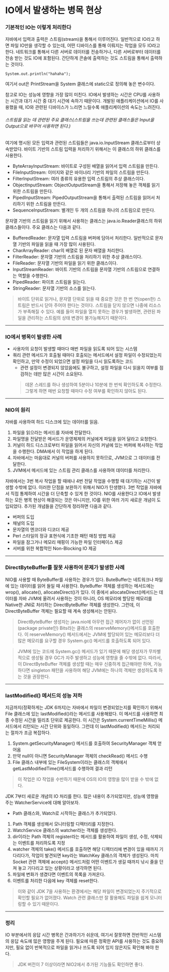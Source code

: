 # IO에서 발생하는 병목 현상

### 기본적인 IO는 이렇게 처리한다
자바에서 입력과 출력은 스트림(stream)을 통해서 이루어진다. 일반적으로 IO라고 하면 파일 IO만을 생각할 수 있는데, 어떤 디바이스를 통해 이뤄지는 작업을 모두 
IO라고 한다. 네트워크를 통해서 다른 서버로 데이터를 전송하거나, 다른 서버로부터 데이터를 전송 받는 것도 IO에 포함된다. 간단하게 콘솔에 출력하는 것도
 스트림을 통해서 출력하는 것이다.
 ```
 System.out.println("hahaha");
 ```
 여기서 out은 PrintStream을 System 클래스에 static으로 정의해 놓은 변수이다.
 
 참고로 IO는 성능에 영향을 가장 많이 미친다. IO에서 발생하는 시간은 CPU를 사용하는 시간과 대기 시간 중 대기 시간에 속하기 때문이다. 개발된 애플리케이션에서 IO를 
 사용했을 때, IO와 관련된 디바이스가 느리면 느릴수록 애플리케이션의 속도는 느려진다.
 
###### 스트림을 읽는 데 관련된 주요 클래스(스트림을 쓰는데 관련된 클래스들은 Input을 Output으로 바꾸어 사용하면 된다.)
여기에 명시된 모든 입력과 관련된 스트림들은 java.io.InputStream 클래스로부터 상속받았다. 바이트 기반의 스트림 입력을 처리하기 위해서는 이 클래스의 
하위 클래스를 사용한다. 
* ByteArrayInputStream: 바이트로 구성된 배열을 읽어서 입력 스트림을 만든다.
* FileInputStream: 이미지와 같은 바이너리 기반의 파일의 스트림을 만든다.
* FilterInputStream: 여러 종류의 유용한 입력 스트림의 추상 클래스이다.
* ObjectInputStream: ObjectOutputStream을 통해서 저장해 놓은 객체를 읽기 위한 스트림을 만든다.
* PipedInputStream: PipedOutputStream을 통해서 출력된 스트림을 읽어서 처리하기 위한 스트림을 만든다.
* SequenceInputStream: 별개인 두 개의 스트림을 하나의 스트림으로 만든다.

문자열 기반의 스트림을 읽기 위해서 사용하는 클래스는 java.io.Reader클래스의 하위 클래스들이다. 주요 클래스는 다음과 같다.
* BufferedReader: 문자열 입력 스트림을 버퍼에 담아서 처리한다. 일반적으로 문자열 기반의 파일을 읽을 때 가장 많이 사용된다.
* CharArrayReader: char의 배열로 된 문자 배열을 처리한다.
* FilterReader: 문자열 기반의 스트림을 처리하기 위한 추상 클래스이다.
* FileReader: 문자열 기반의 파일을 읽기 위한 클래스이다.
* InputStreamReader: 바이트 기반의 스트림을 문자열 기반의 스트림으로 연결하는 역할을 수행한다.
* PipedReader: 파이프 스트림을 읽는다.
* StringReader: 문자열 기반의 소스를 읽는다.

> 바이트 단위로 읽거나, 문자열 단위로 읽을 때 중요한 것은 한 번 연(open한) 스트림은 반드시 닫아 주어야 한다는 것이다. 스트림을 닫지 않으면 나중에 리소스가 부족해질 수 있다.
 예를 들어 파일을 열지 못하는 경우가 발생하면, 관련된 파일을 관리하는 스트림의 상태 변경이 불가능해지기 때문이다. 
 <hr/>

### IO에서 병목이 발생한 사례
* 사용자의 요청이 발생할 때마다 매번 파일을 읽도록 되어 있는 시스템
* 쿼리 관련 메서드가 호출될 때마다 호출되는 메서드에서 설정 파일이 수정되었는지 확인하고, 만약 수정이 되었으면 설정 파일을 다시 읽도록하는 코드
  * 관련 설정이 변경되지 않았음에도 불구하고, 설정 파일을 다시 읽을지 여부를 점검하는 데만 많은 시간이 소요된다. 
  > 데몬 스레드를 하나 생성하여 5분이나 10분에 한 번씩 확인하도록 수정한다. 그렇게 하면 매번 요청할 때마다 수정 여부를 확인하지 않아도 된다.
<hr/>

### NIO의 원리
자바를 사용하여 하드 디스크에 있는 데이터를 읽음.
1. 파일을 읽으라는 메서드를 자바에 전달한다.
2. 파일명을 전달받은 메서드가 운영체제의 커널에게 파일을 읽어 달라고 요청한다.
3. 커널이 하드 디스크로부터 파일을 읽어서 자신의 커널에 있는 버퍼에 복사하는 작업을 수행한다. DMA에서 이 작업을 하게 된다.
4. 자바에서는 마음대로 커널의 버퍼를 사용하지 못하므로, JVM으로 그 데이터를 전달한다.
5. JVM에서 메서드에 있는 스트림 관리 클래스를 사용하여 데이터를 처리한다.

자바에서는 3번 복사 작업을 할 때에나 4번 전달 작업을 수행할 때 대기하는 시간이 발생할 수밖에 없다. 이러한 단점을 보완하기 위해서 NIO가 탄생했다.
3번 작업을 자바에서 직접 통제하여 시간을 더 단축할 수 있게 한 것이다. NIO를 사용한다고 IO에서 발생하는 모든 병목 현상이 해결되는 것은 아니지만, IO를 
위한 여러 가지 새로운 개념이 도입되었다. 추가된 개념들을 간단하게 정리하면 다음과 같다.
* 버퍼의 도입
* 채널의 도입
* 문자열의 엔코더와 디코더 제공
* Perl 스타일의 정규 표현식에 기초한 패턴 매칭 방법 제공
* 파일을 잠그거나 메모리 매핑이 가능한 파일 인터페이스 제공
* 서버를 위한 복합적인 Non-Blocking IO 제공
<hr/>

### DirectByteBuffer를 잘못 사용하여 문제가 발생한 사례
NIO를 사용할 때 ByteBuffer를 사용하는 경우가 있다. ButeBuffer는 네트워크나 파일에 있는 데이터를 읽어 들일 때 사용한다. ByteBuffer 객체를 생성하는
 메서드에는 wrop(), allocate(), allocateDirect()가 있다. 이 중에서 allocateDirect()메서드는 데이터를 자바 JVM에 올려서 사용하는 것이 아니라, 
 OS 메모리에 할당된 메모리를 Native한 JNI로 처리하는 DirectByteBuffer 객체를 생성한다. 그런데, 이 DirectByteBuffer 객체는 필요할 때 계속 생성해서는 안된다.

> DirectByteBuffer 생성자는 java.nio에 아무런 접근 제어자가 없이 선언된(package private인) Bits라는 클래스의 reserveMemory()메서드를 호출한다.
이 reserveMemory() 메서드에서는 JVM에 할당되어 있는 메모리보다 더 많은 메모리를 요구할 경우 System.gc() 메서드를 호출하도록 되어 있다.

> JVM에 있는 코드에 System.gc() 메서드가 있기 때문에 해당 생성자가 무차별적으로 생성될 경우 GC가 자주 발생하고 성능에 영향을 줄 수밖에 없다.
따라서, 이 DirectByteBuffer 객체를 생성할 때는 매우 신중하게 접근해야만 하며, 가능하다면 singleton 패턴을 사용하여 해당 JVM에는 하나의 객체만
 생성하도록 하는 것을 권장한다.
 <hr/>
 
### lastModified() 메서드의 성능 저하
지금까지(정확하게는 JDK 6까지)는 자바에서 파일이 변경되었는지를 확인하기 위해서 File 클래스에 있는 lastModified()라는 메서드를 사용해왔다.
이 메서드를 사용하면 최종 수정된 시간을 밀리초 단위로 제공한다. 이 시간은 System.currentTimeMillis() 메서드에서 리턴되는 시간 단위와 동일하다. 
그런데 이 lastModified() 메서드는 처리되는 절차가 조금 복잡하다.

1. System.getSecurityManager() 메서드를 호출하여 SecurityManager 객체 얻어옴
2. 만약 null이 아니면 SecurityManager 객체의 checkRead() 메서드 수행
3. File 클래스 내부에 있는 FileSystem이라는 클래스의 객체에서 getLastModifiedTime()메서드를 수행하여 결과 리턴

> 이 작업은 IO 작업을 수반하기 때문에 OS의 IO의 영향을 많이 받을 수 밖에 없다.

JDK 7부터 새로운 개념의 IO 처리를 한다. 많은 내용이 추가되었지만, 성능에 영향을 주는 WatcherService에 대해 알아보자.
* Path 클래스와, Watch로 시작하는 클래스가 추가되었다.
1. Path 객체를 생성해서 모니터링할 디렉터리를 지정한다.
2. WatchService 클래스의 watcher라는 객체를 생성한다.
3. dir이라는 Path 객체의 register라는 메서드를 활용하여 파일이 생성, 수정, 삭제되는 이벤트를 처리하도록 지정
4. watcher 객체의 take() 메서드를 호출하면 해당 디렉터리에 변경이 있을 때까지 기다리다가, 작업이 발견되면 key라는 WatchKey 클래스의 객체가 생성된다. 마치 Socket 관련 객체에 accept() 메서드처럼 어떤 이벤트가 생길 때까지 낚시 줄을 던져 놓고 기다리고 있는 상황이라고 생각하면 된다.
5. 파일에 변화가 생겼다면 이벤트의 목록을 가져온다.
6. 이벤트를 처리한 다음에 key 객체를 reset한다.

> 이와 같이 JDK 7을 사용하는 환경에서는 해당 파일이 변경되었는지 주기적으로 확인할 필요가 없어졌다. Watch 관련 클래스만 잘 활용해도 파일을 쉽게 모니터링할 수 있기 때문이다.
<hr/>

### 정리
IO 부분에서의 응답 시간 병목은 간과하기가 쉬운데, 여기서 잘못하면 전반적인 시스템의 응답 속도에 많은 영향을 주게 된다. 필요에 따른 정확한 API를 사용하는 것도 중요하지만, 필요 없이 반복적으로 파일을 읽거나 쓰도록 되어 있지 않은지도 확인해 봐야 한다. 

> JDK 버전이 7 이상이라면 NIO2에서 추가된 기능들도 확인하면 좋다.
